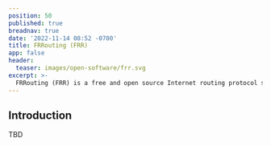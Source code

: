 ```yaml
---
position: 50
published: true
breadnav: true
date: '2022-11-14 08:52 -0700'
title: FRRouting (FRR)
app: false
header:
  teaser: images/open-software/frr.svg
excerpt: >-
  FRRouting (FRR) is a free and open source Internet routing protocol suite for Linux and Unix platforms. It implements BGP, OSPF, RIP, IS-IS, PIM, LDP, BFD, Babel, PBR, OpenFabric and VRRP, with alpha support for EIGRP and NHRP. FRR is the routing stack used by default in SONiC.
---
```


## Introduction

TBD

